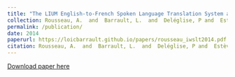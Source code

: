 ```yaml
---
title: "The LIUM English-to-French Spoken Language Translation System and the Vecsys/LIUM Automatic Speech Recognition System for Italian Language for IWSLT 2014"
collection: Rousseau, A.  and  Barrault, L.  and  Deléglise, P and  Estève, Y and  Schwenk, H. and  Bennacef, S. and  Muscariello, A. and  Vanni, S.
permalink: /publication/
date: 2014
paperurl: https://loicbarrault.github.io/papers/rousseau_iwslt2014.pdf
citation: Rousseau, A.  and  Barrault, L.  and  Deléglise, P and  Estève, Y and  Schwenk, H. and  Bennacef, S. and  Muscariello, A. and  Vanni, S. "The LIUM English-to-French Spoken Language Translation System and the Vecsys/LIUM Automatic Speech Recognition System for Italian Language for IWSLT 2014" <i>, International Workshop on Spoken Language Translation (IWSLT) 
---
```

[Download paper here](https://loicbarrault.github.io/papers/rousseau_iwslt2014.pdf)